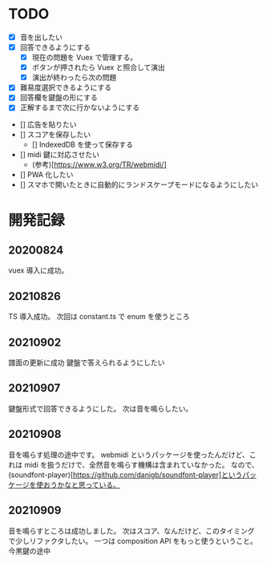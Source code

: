 # TODO

- [x] 音を出したい
- [x] 回答できるようにする
  - [x] 現在の問題を Vuex で管理する。
  - [x] ボタンが押されたら Vuex と照合して演出
  - [x] 演出が終わったら次の問題
- [x] 難易度選択できるようにする
- [x] 回答欄を鍵盤の形にする
- [x] 正解するまで次に行かないようにする
- [] 広告を貼りたい
- [] スコアを保存したい
  - [] IndexedDB を使って保存する
- [] midi 鍵に対応させたい
  - (参考)[https://www.w3.org/TR/webmidi/]
- [] PWA 化したい
- [] スマホで開いたときに自動的にランドスケープモードになるようにしたい

# 開発記録

## 20200824

vuex 導入に成功。

## 20210826

TS 導入成功。
次回は constant.ts で enum を使うところ

## 20210902

譜面の更新に成功
鍵盤で答えられるようにしたい

## 20210907

鍵盤形式で回答できるようにした。
次は音を鳴らしたい。

## 20210908

音を鳴らす処理の途中です。
webmidi というパッケージを使ったんだけど、これは midi を扱うだけで、全然音を鳴らす機構は含まれていなかった。
なので、(soundfont-player)[https://github.com/danigb/soundfont-player]というパッケージを使おうかなと思っている。

## 20210909

音を鳴らすところは成功しました。
次はスコア、なんだけど、このタイミングで少しリファクタしたい。
一つは composition API をもっと使うということ。
今黒鍵の途中
